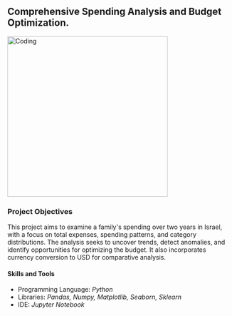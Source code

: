 <h2>Comprehensive Spending Analysis and Budget Optimization.</h2>

<img width="360" alt="Coding" src="https://sdmntprsouthcentralus.oaiusercontent.com/files/00000000-d910-61f7-9e90-59808e10b2ba/raw?se=2025-08-08T15%3A22%3A36Z&sp=r&sv=2024-08-04&sr=b&scid=15b22848-254b-5004-b325-3247210cce4f&skoid=c953efd6-2ae8-41b4-a6d6-34b1475ac07c&sktid=a48cca56-e6da-484e-a814-9c849652bcb3&skt=2025-08-07T18%3A00%3A22Z&ske=2025-08-08T18%3A00%3A22Z&sks=b&skv=2024-08-04&sig=6VVxwLqWZe5v2DGiSeq3H4sSCdydIB4OeMbKddfDE0k%3D">

<h3>Project Objectives</h3>
<p>This project aims to examine a family's spending over two years in Israel, with a focus on total expenses, spending patterns, and category distributions. The analysis seeks to uncover trends, detect anomalies, and identify opportunities for optimizing the budget. It also incorporates currency conversion to USD for comparative analysis.</p>

<h4>Skills and Tools</h4>
    <ul>
        <li>Programming Language: <i>Python</i></li>
        <li>Libraries: <i>Pandas, Numpy, Matplotlib, Seaborn, Sklearn</i></li>
        <li>IDE: <i>Jupyter Notebook</i></li>
    </ul>

